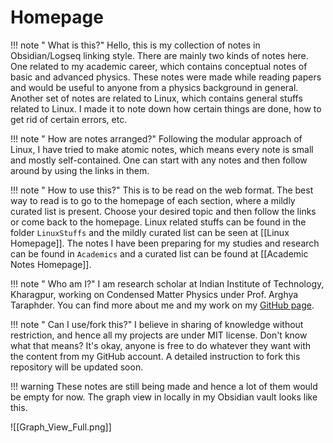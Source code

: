 # Homepage

!!! note " What is this?"
	Hello, this is my collection of notes in Obsidian/Logseq linking style. There are mainly two kinds of notes here. One related to my academic career, which contains conceptual notes of basic and advanced physics. These notes were made while reading papers and would be useful to anyone from a physics background in general. Another set of notes are related to Linux, which contains general stuffs related to Linux. I made it to note down how certain things are done, how to get rid of certain errors, etc.

!!! note " How are notes arranged?"
	Following the modular approach of Linux, I have tried to make atomic notes, which means every note is small and mostly self-contained. One can start with any notes and then follow around by using the links in them. 

!!! note " How to use this?"
	This is to be read on the web format. The best way to read is to go to the homepage of each section, where a mildly curated list is present. Choose your desired topic and then follow the links or come back to the homepage. Linux related stuffs can be found in the folder `LinuxStuffs` and the mildly curated list can be seen at [[Linux Homepage]]. The notes I have been preparing for my studies and research can be found in `Academics` and a curated list can be found at [[Academic Notes Homepage]]. 

!!! note " Who am I?"
	I am research scholar at Indian Institute of Technology, Kharagpur, working on Condensed Matter Physics under Prof. Arghya Taraphder. You can find more about me and my work on my [GitHub page](https://ravieroy.github.io/). 

!!! note " Can I use/fork this?"
	I believe in sharing of knowledge without restriction, and hence all my projects are under MIT license. Don't know what that means? It's okay, anyone is free to do whatever they want with the content from my GitHub account. A detailed instruction to fork this repository will be updated soon.

!!! warning
	These notes are still being made and hence a lot of them would be empty for now. The graph view in locally in my Obsidian vault looks like this. 


![[Graph_View_Full.png]]



